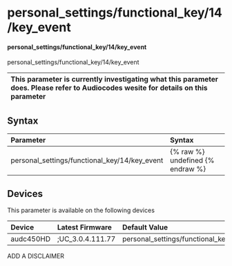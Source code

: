 ﻿---
description: personal_settings/functional_key/14/key_event
search: false
---

# personal_settings/functional_key/14/key_event

#### personal_settings/functional_key/14/key_event

personal_settings/functional_key/14/key_event


| This parameter is currently investigating what this parameter does. Please refer to Audiocodes wesite for details on this parameter | 
| :--- |

## Syntax
| Parameter | Syntax |
| :--- | :--- |
|personal_settings/functional_key/14/key_event | {% raw %} undefined {% endraw %}|

## Devices
This parameter is available on the following devices

| Device | Latest Firmware | Default Value |
|:---|:---|:---|
| audc450HD | ;UC_3.0.4.111.77 | personal_settings/functional_key/14/key_event=CALENDAR 

ADD A DISCLAIMER

